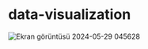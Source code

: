 # data-visualization
![Ekran görüntüsü 2024-05-29 045628](https://github.com/HacerTurkoglu/data-visualization/assets/115492407/1face2a5-049a-4f13-aaa7-ca6c667de897)
